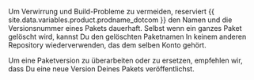 Um Verwirrung und Build-Probleme zu vermeiden, reserviert {{ site.data.variables.product.prodname_dotcom }} den Namen und die Versionsnummer eines Pakets dauerhaft. Selbst wenn ein ganzes Paket gelöscht wird, kannst Du den gelöschten Paketnamen In keinem anderen Repository wiederverwenden, das dem selben Konto gehört.

Um eine Paketversion zu überarbeiten oder zu ersetzen, empfehlen wir, dass Du eine neue Version Deines Pakets veröffentlichst.
